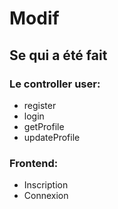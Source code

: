 # Modif

## Se qui a été fait

### Le controller user:
- register
- login
- getProfile
- updateProfile

### Frontend:
- Inscription
- Connexion